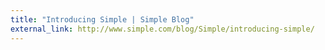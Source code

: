 ```yaml
---
title: "Introducing Simple | Simple Blog"
external_link: http://www.simple.com/blog/Simple/introducing-simple/
---
```



